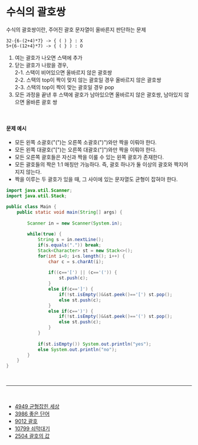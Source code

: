 # 수식의 괄호쌍

수식의 괄호쌍이란, 주어진 괄호 문자열이 올바른지 판단하는 문제

```
32-{6-(2+4)*7} -> { ( ) } : X
5+{6-(12+4}*7) -> { ( } ) : O
```

1. 여는 괄호가 나오면 스택에 추가
2. 닫는 괄호가 나왔을 경우,               
  2-1. 스택이 비어있으면 올바르지 않은 괄호쌍      
  2-2. 스택의 top이 짝이 맞지 않는 괄호일 경우 올바르지 않은 괄호쌍               
  2-3. 스택의 top이 짝이 맞는 괄호일 경우 pop         
3. 모든 과정을 끝낸 후 스택에 괄호가 남아있으면 올바르지 않은 괄호쌍, 남아있지 않으면 올바른 괄호 쌍            

<br>

#### 문제 예시

* 모든 왼쪽 소괄호("(")는 오른쪽 소괄호(")")와만 짝을 이뤄야 한다.
* 모든 왼쪽 대괄호("[")는 오른쪽 대괄호("]")와만 짝을 이뤄야 한다.
* 모든 오른쪽 괄호들은 자신과 짝을 이룰 수 있는 왼쪽 괄호가 존재한다.
* 모든 괄호들의 짝은 1:1 매칭만 가능하다. 즉, 괄호 하나가 둘 이상의 괄호와 짝지어지지 않는다.
* 짝을 이루는 두 괄호가 있을 때, 그 사이에 있는 문자열도 균형이 잡혀야 한다.

```java
import java.util.Scanner;
import java.util.Stack;

public class Main {
	public static void main(String[] args) {
		
		Scanner in = new Scanner(System.in);
		
		while(true) {
			String s = in.nextLine();
			if(s.equals(".")) break;
			Stack<Character> st = new Stack<>();
			for(int i=0; i<s.length(); i++) {
				char c = s.charAt(i);
				
				if((c=='[') || (c=='(')) {
					st.push(c);
				}
				else if(c==']') {
					if(!st.isEmpty()&&st.peek()=='[') st.pop();
					else st.push(c);
				}
				else if(c==')') {
					if(!st.isEmpty()&&st.peek()=='(') st.pop();
					else st.push(c);
				}
			}
			
			if(st.isEmpty()) System.out.println("yes");
			else System.out.println("no");
		}
	}
}
```

<br>

----------------------------

<br>

* [4949	균형잡힌 세상](https://www.acmicpc.net/problem/4949)
* [3986	좋은 단어](https://www.acmicpc.net/problem/3986)
* [9012	괄호](https://www.acmicpc.net/problem/9012)
* [10799 쇠막대기](https://www.acmicpc.net/problem/10799)
* [2504	괄호의 값](https://www.acmicpc.net/problem/2504)